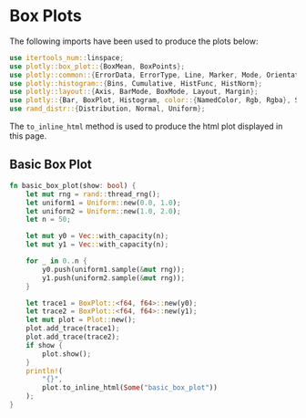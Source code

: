 # Box Plots

The following imports have been used to produce the plots below:

```rust
use itertools_num::linspace;
use plotly::box_plot::{BoxMean, BoxPoints};
use plotly::common::{ErrorData, ErrorType, Line, Marker, Mode, Orientation, Title};
use plotly::histogram::{Bins, Cumulative, HistFunc, HistNorm};
use plotly::layout::{Axis, BarMode, BoxMode, Layout, Margin};
use plotly::{Bar, BoxPlot, Histogram, color::{NamedColor, Rgb, Rgba}, Scatter};
use rand_distr::{Distribution, Normal, Uniform};

```

The `to_inline_html` method is used to produce the html plot displayed in this page.


## Basic Box Plot
```rust
fn basic_box_plot(show: bool) {
    let mut rng = rand::thread_rng();
    let uniform1 = Uniform::new(0.0, 1.0);
    let uniform2 = Uniform::new(1.0, 2.0);
    let n = 50;

    let mut y0 = Vec::with_capacity(n);
    let mut y1 = Vec::with_capacity(n);

    for _ in 0..n {
        y0.push(uniform1.sample(&mut rng));
        y1.push(uniform2.sample(&mut rng));
    }

    let trace1 = BoxPlot::<f64, f64>::new(y0);
    let trace2 = BoxPlot::<f64, f64>::new(y1);
    let mut plot = Plot::new();
    plot.add_trace(trace1);
    plot.add_trace(trace2);
    if show {
        plot.show();
    }
    println!(
        "{}",
        plot.to_inline_html(Some("basic_box_plot"))
    );
}
```
<div id="basic_box_plot" class="plotly-graph-div" style="height:100%; width:100%;"></div>
<script type="text/javascript">
    window.PLOTLYENV=window.PLOTLYENV || {};
    if (document.getElementById("basic_box_plot")) {
        var d3 = Plotly.d3;
        var image_element= d3.select('#image-export');
        var trace_0 = {"type":"box","y":[0.7441478716488275,0.29492977275975996,0.4661219145945985,0.7467745837130171,0.048981397036707675,0.6968833236522831,0.23603851583841862,0.8828492816581941,0.4275715709419532,0.826398133787096,0.3282497245688467,0.7801777043226172,0.6012063459926584,0.37920517970996026,0.5913412321671672,0.7821716575348987,0.759110819157113,0.2015123763655462,0.7070085984103462,0.1375916565735884,0.6874603871391909,0.23218384956472393,0.08335409861042553,0.17192708006127888,0.5421042498135138,0.20775053729576443,0.49439971622834955,0.9697569611658263,0.5286742361845109,0.726262119876002,0.7134314227947989,0.6391494487540905,0.7073177289633803,0.3134388763369511,0.6708494351284855,0.274662838247671,0.33846880142456026,0.12110210121537857,0.23523299409558973,0.28136662907779675,0.42770230415161414,0.8899546895988206,0.060835962260958665,0.6735681177445643,0.018346315116238188,0.7524678344212699,0.27045398306301016,0.6171004283217398,0.26744182757421164,0.8678205229567235]};
var trace_1 = {"type":"box","y":[1.2721670212396667,1.1217517528058318,1.563229138987817,1.4699019059642213,1.3321623879720104,1.6825329904541326,1.2916982407639115,1.9965787515227265,1.1988073582763934,1.4878224754852114,1.1499841877655193,1.649420370804405,1.02650078649653,1.9900391713960166,1.1587963507021748,1.5931058656417048,1.3654127337027322,1.239395884164585,1.5781517576154735,1.8572881872572888,1.6395022739221277,1.2971957357393413,1.2429560408264473,1.5360205747905589,1.1635259416565347,1.4948990774938895,1.9391927298762046,1.0941812150629873,1.3999065267223414,1.8937317581189475,1.8026796767118602,1.3255622293347185,1.9188658460283456,1.406736275250495,1.225078499818978,1.552271752783139,1.0717862560536247,1.76737618176689,1.3300762834432949,1.485315034289464,1.698660403613416,1.8643748321993958,1.7330375575684676,1.5710003984966103,1.9531516449008532,1.8313600538379835,1.8966381805201866,1.0026964137630205,1.1896402604230165,1.3004257228484553]};
var data = [trace_0,trace_1];
var layout = {};
        Plotly.newPlot('basic_box_plot', data, layout, {"responsive": true});
    };
</script>


## Box Plot that Displays the Underlying Data
```rust
fn box_plot_that_displays_the_underlying_data(show: bool) {
    let trace1 = BoxPlot::new(vec![0, 1, 1, 2, 3, 5, 8, 13, 21])
        .box_points(BoxPoints::All)
        .jitter(0.3)
        .point_pos(-1.8);
    let mut plot = Plot::new();
    plot.add_trace(trace1);
    if show {
        plot.show();
    }
    println!(
        "{}",
        plot.to_inline_html(Some("box_plot_that_displays_the_underlying_data"))
    );
}

```
<div id="box_plot_that_displays_the_underlying_data" class="plotly-graph-div" style="height:100%; width:100%;"></div>
<script type="text/javascript">
    window.PLOTLYENV=window.PLOTLYENV || {};
    if (document.getElementById("box_plot_that_displays_the_underlying_data")) {
        var d3 = Plotly.d3;
        var image_element= d3.select('#image-export');
        var trace_0 = {"type":"box","y":[0,1,1,2,3,5,8,13,21],"boxpoints":"all","pointpos":-1.8,"jitter":0.3};
var data = [trace_0];
var layout = {};
        Plotly.newPlot('box_plot_that_displays_the_underlying_data', data, layout, {"responsive": true});
    };
</script>


## Horizontal Box Plot
```rust
fn horizontal_box_plot(show: bool) {
    let trace1 = BoxPlot::new(vec![1, 2, 3, 4, 4, 4, 8, 9, 10]).name("Set 1");
    let trace2 = BoxPlot::new(vec![2, 3, 3, 3, 3, 5, 6, 6, 7]).name("Set 2");

    let mut plot = Plot::new();
    plot.add_trace(trace1);
    plot.add_trace(trace2);
    if show {
        plot.show();
    }
    println!(
        "{}",
        plot.to_inline_html(Some("horizontal_box_plot"))
    );
}
```
<div id="horizontal_box_plot" class="plotly-graph-div" style="height:100%; width:100%;"></div>
<script type="text/javascript">
    window.PLOTLYENV=window.PLOTLYENV || {};
    if (document.getElementById("horizontal_box_plot")) {
        var d3 = Plotly.d3;
        var image_element= d3.select('#image-export');
        var trace_0 = {"type":"box","y":[1,2,3,4,4,4,8,9,10],"name":"Set 1"};
var trace_1 = {"type":"box","y":[2,3,3,3,3,5,6,6,7],"name":"Set 2"};
var data = [trace_0,trace_1];
var layout = {};
        Plotly.newPlot('horizontal_box_plot', data, layout, {"responsive": true});
    };
</script>


## Grouped Box Plot
```rust
fn grouped_box_plot(show: bool) {
    let x = vec![
        "day 1", "day 1", "day 1", "day 1", "day 1", "day 1", "day 2", "day 2", "day 2", "day 2",
        "day 2", "day 2",
    ];

    let trace1 = BoxPlot::new_xy(
        x.clone(),
        vec![0.2, 0.2, 0.6, 1.0, 0.5, 0.4, 0.2, 0.7, 0.9, 0.1, 0.5, 0.3],
    );
    let trace2 = BoxPlot::new_xy(
        x.clone(),
        vec![0.6, 0.7, 0.3, 0.6, 0.0, 0.5, 0.7, 0.9, 0.5, 0.8, 0.7, 0.2],
    );
    let trace3 = BoxPlot::new_xy(
        x.clone(),
        vec![0.1, 0.3, 0.1, 0.9, 0.6, 0.6, 0.9, 1.0, 0.3, 0.6, 0.8, 0.5],
    );

    let mut plot = Plot::new();
    plot.add_trace(trace1);
    plot.add_trace(trace2);
    plot.add_trace(trace3);

    let layout = Layout::new()
        .y_axis(
            Axis::new()
                .title(Title::with_text("normalized moisture"))
                .zero_line(false),
        )
        .box_mode(BoxMode::Group);

    plot.set_layout(layout);
    if show {
        plot.show();
    }
    println!(
        "{}",
        plot.to_inline_html(Some("grouped_box_plot"))
    );
}
```
<div id="grouped_box_plot" class="plotly-graph-div" style="height:100%; width:100%;"></div>
<script type="text/javascript">
    window.PLOTLYENV=window.PLOTLYENV || {};
    if (document.getElementById("grouped_box_plot")) {
        var d3 = Plotly.d3;
        var image_element= d3.select('#image-export');
        var trace_0 = {"type":"box","x":["day 1","day 1","day 1","day 1","day 1","day 1","day 2","day 2","day 2","day 2","day 2","day 2"],"y":[0.2,0.2,0.6,1.0,0.5,0.4,0.2,0.7,0.9,0.1,0.5,0.3]};
var trace_1 = {"type":"box","x":["day 1","day 1","day 1","day 1","day 1","day 1","day 2","day 2","day 2","day 2","day 2","day 2"],"y":[0.6,0.7,0.3,0.6,0.0,0.5,0.7,0.9,0.5,0.8,0.7,0.2]};
var trace_2 = {"type":"box","x":["day 1","day 1","day 1","day 1","day 1","day 1","day 2","day 2","day 2","day 2","day 2","day 2"],"y":[0.1,0.3,0.1,0.9,0.6,0.6,0.9,1.0,0.3,0.6,0.8,0.5]};
var data = [trace_0,trace_1,trace_2];
var layout = {"yaxis":{"title":{"text":"normalized moisture"},"zeroline":false},"boxmode":"group"};
        Plotly.newPlot('grouped_box_plot', data, layout, {"responsive": true});
    };
</script>


## Box Plot Styling Outliers
```rust
fn box_plot_styling_outliers(show: bool) {
    let y = vec![
        0.75, 5.25, 5.5, 6.0, 6.2, 6.6, 6.80, 7.0, 7.2, 7.5, 7.5, 7.75, 8.15, 8.15, 8.65, 8.93,
        9.2, 9.5, 10.0, 10.25, 11.5, 12.0, 16.0, 20.90, 22.3, 23.25,
    ];
    let trace1 = BoxPlot::new(y.clone())
        .name("All Points")
        .jitter(0.3)
        .point_pos(-1.8)
        .marker(Marker::new().color(Rgb::new(7, 40, 89)))
        .box_points(BoxPoints::All);
    let trace2 = BoxPlot::new(y.clone())
        .name("Only Whiskers")
        .marker(Marker::new().color(Rgb::new(9, 56, 125)))
        .box_points(BoxPoints::False);
    let trace3 = BoxPlot::new(y.clone())
        .name("Suspected Outlier")
        .marker(
            Marker::new()
                .color(Rgb::new(8, 81, 156))
                .outlier_color(Rgba::new(219, 64, 82, 0.6))
                .line(
                    Line::new()
                        .outlier_color(Rgba::new(219, 64, 82, 1.0))
                        .outlier_width(2),
                ),
        )
        .box_points(BoxPoints::SuspectedOutliers);
    let trace4 = BoxPlot::new(y.clone())
        .name("Whiskers and Outliers")
        .marker(Marker::new().color(Rgb::new(107, 174, 214)))
        .box_points(BoxPoints::Outliers);

    let layout = Layout::new().title(Title::with_text("Box Plot Styling Outliers"));

    let mut plot = Plot::new();
    plot.set_layout(layout);
    plot.add_trace(trace1);
    plot.add_trace(trace2);
    plot.add_trace(trace3);
    plot.add_trace(trace4);
    if show {
        plot.show();
    }
    println!(
        "{}",
        plot.to_inline_html(Some("box_plot_styling_outliers"))
    );
}
```
<div id="box_plot_styling_outliers" class="plotly-graph-div" style="height:100%; width:100%;"></div>
<script type="text/javascript">
    window.PLOTLYENV=window.PLOTLYENV || {};
    if (document.getElementById("box_plot_styling_outliers")) {
        var d3 = Plotly.d3;
        var image_element= d3.select('#image-export');
        var trace_0 = {"type":"box","y":[0.75,5.25,5.5,6.0,6.2,6.6,6.8,7.0,7.2,7.5,7.5,7.75,8.15,8.15,8.65,8.93,9.2,9.5,10.0,10.25,11.5,12.0,16.0,20.9,22.3,23.25],"name":"All Points","marker":{"color":"rgb(7, 40, 89)"},"boxpoints":"all","pointpos":-1.8,"jitter":0.3};
var trace_1 = {"type":"box","y":[0.75,5.25,5.5,6.0,6.2,6.6,6.8,7.0,7.2,7.5,7.5,7.75,8.15,8.15,8.65,8.93,9.2,9.5,10.0,10.25,11.5,12.0,16.0,20.9,22.3,23.25],"name":"Only Whiskers","marker":{"color":"rgb(9, 56, 125)"},"boxpoints":false};
var trace_2 = {"type":"box","y":[0.75,5.25,5.5,6.0,6.2,6.6,6.8,7.0,7.2,7.5,7.5,7.75,8.15,8.15,8.65,8.93,9.2,9.5,10.0,10.25,11.5,12.0,16.0,20.9,22.3,23.25],"name":"Suspected Outlier","marker":{"line":{"outliercolor":"rgba(219, 64, 82, 1)","outlierwidth":2},"color":"rgb(8, 81, 156)","outliercolor":"rgba(219, 64, 82, 0.6)"},"boxpoints":"suspectedoutliers"};
var trace_3 = {"type":"box","y":[0.75,5.25,5.5,6.0,6.2,6.6,6.8,7.0,7.2,7.5,7.5,7.75,8.15,8.15,8.65,8.93,9.2,9.5,10.0,10.25,11.5,12.0,16.0,20.9,22.3,23.25],"name":"Whiskers and Outliers","marker":{"color":"rgb(107, 174, 214)"},"boxpoints":"outliers"};
var data = [trace_0,trace_1,trace_2,trace_3];
var layout = {"title":{"text":"Box Plot Styling Outliers"}};
        Plotly.newPlot('box_plot_styling_outliers', data, layout, {"responsive": true});
    };
</script>


## Box Plot Styling Mean and Standard Deviation
```rust
fn box_plot_styling_mean_and_standard_deviation(show: bool) {
    let y = vec![
        2.37, 2.16, 4.82, 1.73, 1.04, 0.23, 1.32, 2.91, 0.11, 4.51, 0.51, 3.75, 1.35, 2.98, 4.50,
        0.18, 4.66, 1.30, 2.06, 1.19,
    ];

    let trace1 = BoxPlot::new(y.clone())
        .name("Only Mean")
        .marker(Marker::new().color(Rgb::new(8, 81, 156)))
        .box_mean(BoxMean::True);
    let trace2 = BoxPlot::new(y.clone())
        .name("Mean and Standard Deviation")
        .marker(Marker::new().color(Rgb::new(8, 81, 156)))
        .box_mean(BoxMean::StandardDeviation);
    let layout = Layout::new().title(Title::with_text("Box Plot Styling Mean and Standard Deviation"));

    let mut plot = Plot::new();
    plot.set_layout(layout);
    plot.add_trace(trace1);
    plot.add_trace(trace2);
    if show {
        plot.show();
    }
    println!(
        "{}",
        plot.to_inline_html(Some("box_plot_styling_mean_and_standard_deviation"))
    );
}
```
<div id="box_plot_styling_mean_and_standard_deviation" class="plotly-graph-div" style="height:100%; width:100%;"></div>
<script type="text/javascript">
    window.PLOTLYENV=window.PLOTLYENV || {};
    if (document.getElementById("box_plot_styling_mean_and_standard_deviation")) {
        var d3 = Plotly.d3;
        var image_element= d3.select('#image-export');
        var trace_0 = {"type":"box","y":[2.37,2.16,4.82,1.73,1.04,0.23,1.32,2.91,0.11,4.51,0.51,3.75,1.35,2.98,4.5,0.18,4.66,1.3,2.06,1.19],"name":"Only Mean","marker":{"color":"rgb(8, 81, 156)"},"boxmean":true};
var trace_1 = {"type":"box","y":[2.37,2.16,4.82,1.73,1.04,0.23,1.32,2.91,0.11,4.51,0.51,3.75,1.35,2.98,4.5,0.18,4.66,1.3,2.06,1.19],"name":"Mean and Standard Deviation","marker":{"color":"rgb(8, 81, 156)"},"boxmean":"sd"};
var data = [trace_0,trace_1];
var layout = {"title":{"text":"Box Plot Styling Mean and Standard Deviation"}};
        Plotly.newPlot('box_plot_styling_mean_and_standard_deviation', data, layout, {"responsive": true});
    };
</script>


## Grouped Horizontal Box Plot
```rust
fn grouped_horizontal_box_plot(show: bool) {
    let x = vec![
        "day 1", "day 1", "day 1", "day 1", "day 1", "day 1", "day 2", "day 2", "day 2", "day 2",
        "day 2", "day 2",
    ];

    let trace1 = BoxPlot::new_xy(
        vec![0.2, 0.2, 0.6, 1.0, 0.5, 0.4, 0.2, 0.7, 0.9, 0.1, 0.5, 0.3],
        x.clone(),
    )
        .name("Kale")
        .marker(Marker::new().color("3D9970"))
        .box_mean(BoxMean::False)
        .orientation(Orientation::Horizontal);
    let trace2 = BoxPlot::new_xy(
        vec![0.6, 0.7, 0.3, 0.6, 0.0, 0.5, 0.7, 0.9, 0.5, 0.8, 0.7, 0.2],
        x.clone(),
    )
        .name("Radishes")
        .marker(Marker::new().color("FF4136"))
        .box_mean(BoxMean::False)
        .orientation(Orientation::Horizontal);
    let trace3 = BoxPlot::new_xy(
        vec![0.1, 0.3, 0.1, 0.9, 0.6, 0.6, 0.9, 1.0, 0.3, 0.6, 0.8, 0.5],
        x.clone(),
    )
        .name("Carrots")
        .marker(Marker::new().color("FF851B"))
        .box_mean(BoxMean::False)
        .orientation(Orientation::Horizontal);

    let mut plot = Plot::new();
    plot.add_trace(trace1);
    plot.add_trace(trace2);
    plot.add_trace(trace3);

    let layout = Layout::new()
        .title(Title::with_text("Grouped Horizontal Box Plot"))
        .x_axis(
            Axis::new()
                .title(Title::with_text("normalized moisture"))
                .zero_line(false),
        )
        .box_mode(BoxMode::Group);

    plot.set_layout(layout);
    if show {
        plot.show();
    }
    println!(
        "{}",
        plot.to_inline_html(Some("grouped_horizontal_box_plot"))
    );
}
```
<div id="grouped_horizontal_box_plot" class="plotly-graph-div" style="height:100%; width:100%;"></div>
<script type="text/javascript">
    window.PLOTLYENV=window.PLOTLYENV || {};
    if (document.getElementById("grouped_horizontal_box_plot")) {
        var d3 = Plotly.d3;
        var image_element= d3.select('#image-export');
        var trace_0 = {"type":"box","x":[0.2,0.2,0.6,1.0,0.5,0.4,0.2,0.7,0.9,0.1,0.5,0.3],"y":["day 1","day 1","day 1","day 1","day 1","day 1","day 2","day 2","day 2","day 2","day 2","day 2"],"name":"Kale","orientation":"h","marker":{"color":"#3D9970"},"boxmean":false};
var trace_1 = {"type":"box","x":[0.6,0.7,0.3,0.6,0.0,0.5,0.7,0.9,0.5,0.8,0.7,0.2],"y":["day 1","day 1","day 1","day 1","day 1","day 1","day 2","day 2","day 2","day 2","day 2","day 2"],"name":"Radishes","orientation":"h","marker":{"color":"#FF4136"},"boxmean":false};
var trace_2 = {"type":"box","x":[0.1,0.3,0.1,0.9,0.6,0.6,0.9,1.0,0.3,0.6,0.8,0.5],"y":["day 1","day 1","day 1","day 1","day 1","day 1","day 2","day 2","day 2","day 2","day 2","day 2"],"name":"Carrots","orientation":"h","marker":{"color":"#FF851B"},"boxmean":false};
var data = [trace_0,trace_1,trace_2];
var layout = {"title":{"text":"Grouped Horizontal Box Plot"},"xaxis":{"title":{"text":"normalized moisture"},"zeroline":false},"boxmode":"group"};
        Plotly.newPlot('grouped_horizontal_box_plot', data, layout, {"responsive": true});
    };
</script>



## Fully Styled Box Plot
```rust
fn fully_styled_box_plot(show: bool) {
    let rnd_sample = |num, mul| -> Vec<f64> {
        let mut v: Vec<f64> = Vec::with_capacity(num);
        let mut rng = rand::thread_rng();
        let uniform = Uniform::new(0.0, mul);
        for _ in 0..num {
            v.push(uniform.sample(&mut rng));
        }
        v
    };

    let x_data = vec![
        "Carmelo<br>Anthony",
        "Dwyane<br>Wade",
        "Deron<br>Williams",
        "Brook<br>Lopez",
        "Damian<br>Lillard",
        "David<br>West",
        "Blake<br>Griffin",
        "David<br>Lee",
        "Demar<br>Derozan",
    ];
    let y_data = vec![
        rnd_sample(30, 10.0),
        rnd_sample(30, 20.0),
        rnd_sample(30, 25.0),
        rnd_sample(30, 40.0),
        rnd_sample(30, 45.0),
        rnd_sample(30, 30.0),
        rnd_sample(30, 20.0),
        rnd_sample(30, 15.0),
        rnd_sample(30, 43.0),
    ];

    let mut plot = Plot::new();
    let layout = Layout::new()
        .title(Title::new(
            "Points Scored by the Top 9 Scoring NBA Players in 2012",
        ))
        .y_axis(
            Axis::new()
                .auto_range(true)
                .show_grid(true)
                .zero_line(true)
                .dtick(5.0)
                .grid_color(Rgb::new(255, 255, 255))
                .grid_width(1)
                .zero_line_color(Rgb::new(255, 255, 255))
                .zero_line_width(2),
        )
        .margin(Margin::new().left(40).right(30).bottom(80).top(100))
        .paper_background_color(Rgb::new(243, 243, 243))
        .plot_background_color(Rgb::new(243, 243, 243))
        .show_legend(false);
    plot.set_layout(layout);

    for index in 0..x_data.len() {
        let trace = BoxPlot::new(y_data[index].clone())
            .name(x_data[index])
            .box_points(BoxPoints::All)
            .jitter(0.5)
            .whisker_width(0.2)
            .marker(Marker::new().size(6))
            .line(Line::new().width(2.0));
        plot.add_trace(trace);
    }
    if show {
        plot.show();
    }
    println!(
        "{}",
        plot.to_inline_html(Some("fully_styled_box_plot"))
    );
}
```
<div id="fully_styled_box_plot" class="plotly-graph-div" style="height:100%; width:100%;"></div>
<script type="text/javascript">
    window.PLOTLYENV=window.PLOTLYENV || {};
    if (document.getElementById("fully_styled_box_plot")) {
        var d3 = Plotly.d3;
        var image_element= d3.select('#image-export');
        var trace_0 = {"type":"box","y":[0.5935143400706155,4.615688052510336,4.610643779218757,4.326899697465021,5.791996440211489,5.7645813136221875,2.379309740455764,2.518892512042681,2.7170005554314858,6.749332668713226,9.887516912471852,7.265331505568813,9.276241954999879,2.7409115033588693,5.4827893935124905,6.730487208664757,7.315803838748041,6.635262284036139,8.510029791117919,1.5131595018808075,6.683931408320141,1.8627737223780794,8.581922639916007,6.103546367495152,8.037601252932179,3.2139064642272586,2.5283094581643595,7.334108118788832,4.154436990397037,0.7090342192515364],"name":"Carmelo<br>Anthony","marker":{"size":6},"line":{"width":2.0},"boxpoints":"all","whiskerwidth":0.2,"jitter":0.5};
var trace_1 = {"type":"box","y":[1.7682156360154444,1.3481642756056234,11.067450601796715,0.8390212895136706,17.81007577342902,8.867275131701655,5.1861707620898745,4.982030799963413,2.502066335634816,1.86704008685044,5.393878256082161,10.289689041577521,16.012961733409718,12.214584953641324,3.036630115450083,6.109565928573368,18.7686600511643,19.84627904911396,10.628152565923038,6.707715211777372,9.157214793414052,6.826525769227247,3.777044806485348,11.515508862157503,3.157129123204876,2.077107119369943,4.231345751088442,18.411202963919777,2.2695041615058464,10.194081796063292],"name":"Dwyane<br>Wade","marker":{"size":6},"line":{"width":2.0},"boxpoints":"all","whiskerwidth":0.2,"jitter":0.5};
var trace_2 = {"type":"box","y":[4.600159187088932,7.82640897029741,20.91787951911505,6.680225007889789,12.47920658322133,21.933550300433886,11.736786305701042,3.256540226369059,11.696711080110344,21.059349248641567,14.09919721434642,11.506666393283165,6.984433017814117,17.85761910585255,23.93520607297254,13.192223971374617,2.98774820111003,16.7138566510071,12.221874346581046,0.9756262175858066,3.736839522932478,21.832009943612668,23.858572747668795,15.745337711689944,14.149699255956483,3.32504560866399,3.7312420811217937,14.496257693175368,9.189445140771053,8.772654912876288],"name":"Deron<br>Williams","marker":{"size":6},"line":{"width":2.0},"boxpoints":"all","whiskerwidth":0.2,"jitter":0.5};
var trace_3 = {"type":"box","y":[25.998096585489048,15.126963647451026,36.84773298080245,6.613610374884296,12.819263495259001,18.882035591182813,14.294434159702911,27.81766344021814,29.803513119107876,24.726558362491133,8.590495578955384,8.956193685845477,21.883061258304288,12.618539958214008,35.766071234230246,11.820895107671285,17.195394709457766,32.591054065510775,6.741345112143184,28.792183317125648,4.750484341970367,0.1888076452979348,10.622387293384792,32.978368976316396,3.2845403571739062,13.020157777990597,17.81819131791309,33.9575857029105,8.055749655771463,5.234547997603309],"name":"Brook<br>Lopez","marker":{"size":6},"line":{"width":2.0},"boxpoints":"all","whiskerwidth":0.2,"jitter":0.5};
var trace_4 = {"type":"box","y":[37.86419109236146,28.67334964115528,14.278114019388093,32.856342722164825,3.6029435378641663,31.939963221331823,19.693458207544225,16.05278751279672,18.19005431039753,5.037437986931218,0.5811670501770905,28.260325499053017,24.959108894271694,37.807176168785276,17.47176192688627,34.21310692948772,10.680347278365577,11.45811245639474,44.34341599891414,5.704432902172767,38.02974359581067,20.669503032822483,7.279739943106072,29.667346060826915,39.034962407141734,38.93594749110978,16.50055507842856,29.85448361991831,32.50520500615463,25.96428912413287],"name":"Damian<br>Lillard","marker":{"size":6},"line":{"width":2.0},"boxpoints":"all","whiskerwidth":0.2,"jitter":0.5};
var trace_5 = {"type":"box","y":[23.52473273079021,15.535846175968867,21.642256106918655,9.805534747723442,11.45423945447009,4.1774563174907,24.14173423554371,8.816926269362932,3.6783276346627014,11.063089922453045,23.373177577382535,28.867111552974563,3.2028066984312287,28.245527568457554,4.108087447220711,18.026589110361765,5.087934662612518,26.281930175143614,0.18272104350828045,17.267658564680907,23.877431981335217,19.64111929133174,23.590825519348172,17.836126839933225,12.800313969514729,19.599188047188566,18.67540307168846,12.698178384583798,12.021748150465807,26.309622437764844],"name":"David<br>West","marker":{"size":6},"line":{"width":2.0},"boxpoints":"all","whiskerwidth":0.2,"jitter":0.5};
var trace_6 = {"type":"box","y":[17.363579920499205,6.313488277675843,10.127811573394485,4.458988287189167,5.344504506073746,5.025085846707871,6.203095285646305,18.287621123038065,12.287029935362712,12.358448278602738,2.2465721971568353,19.85977208959998,11.887600940009975,10.142686366102529,7.355801280233245,19.954039799940027,19.275910728719335,4.817997242054242,7.447650727661106,13.610926504320489,17.326994525575007,5.0491511255852695,13.635951845414374,10.673909207599426,4.4483952275310035,8.951918849752797,14.587171690874623,7.375207072527017,7.154812588986905,3.8426066382889124],"name":"Blake<br>Griffin","marker":{"size":6},"line":{"width":2.0},"boxpoints":"all","whiskerwidth":0.2,"jitter":0.5};
var trace_7 = {"type":"box","y":[12.696269138091786,3.1388374058942716,10.43834066900343,14.8750162969579,6.231546713506826,9.91489134208716,2.6314770277459676,1.8638235021202199,4.699377042200194,8.053452093454844,4.955769795427986,8.401639848880546,9.488148689964506,13.207029113369956,12.864568851051652,1.5437076789715765,10.96052789599658,6.7221086364779294,12.698966345959736,13.126920034768624,3.268666726526621,0.8946597857057514,2.461284421179357,6.694685907156051,11.624785830379814,12.275801086142268,1.860063571446492,5.472195387198278,2.1008185732950557,10.408437914744885],"name":"David<br>Lee","marker":{"size":6},"line":{"width":2.0},"boxpoints":"all","whiskerwidth":0.2,"jitter":0.5};
var trace_8 = {"type":"box","y":[12.822358569594897,27.96667919443002,16.341979023526257,42.93093812351294,13.880322446590853,28.79177132403798,12.368060572100305,11.92650713913392,3.811740981234818,5.949472953544888,9.81924157743332,13.375200617305605,29.73176530206266,37.1208104066369,14.320994829379973,11.577271602539271,13.217529663037078,30.37313239470977,10.136308222862933,13.036833886020448,39.88506705548082,14.583860248422493,12.945813959282374,0.5617479276588344,25.048603342464297,28.843812822647955,16.157586660271324,38.981690000677624,21.92294775405139,14.91456000947055],"name":"Demar<br>Derozan","marker":{"size":6},"line":{"width":2.0},"boxpoints":"all","whiskerwidth":0.2,"jitter":0.5};
var data = [trace_0,trace_1,trace_2,trace_3,trace_4,trace_5,trace_6,trace_7,trace_8];
var layout = {"title":{"text":"Points Scored by the Top 9 Scoring NBA Players in 2012"},"showlegend":false,"margin":{"l":40,"r":30,"t":100,"b":80},"paper_bgcolor":"rgb(243, 243, 243)","plot_bgcolor":"rgb(243, 243, 243)","yaxis":{"auto_range":true,"dtick":5.0,"showgrid":true,"gridcolor":"rgb(255, 255, 255)","gridwidth":1,"zeroline":true,"zerolinecolor":"rgb(255, 255, 255)","zerolinewidth":2}};
        Plotly.newPlot('fully_styled_box_plot', data, layout, {"responsive": true});
    };
</script>